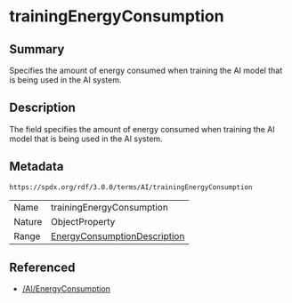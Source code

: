 <!-- Automatically generated by spec-parser v2.1.0 on 2024-06-17T15:44:58.460830+00:00 -->
<!-- SPDX-License-Identifier: Community-Spec-1.0 -->

# trainingEnergyConsumption

## Summary

Specifies the amount of energy consumed when training the AI model that is
being used in the AI system.


## Description

The field specifies the amount of energy consumed when training the AI model
that is being used in the AI system.


## Metadata

`https://spdx.org/rdf/3.0.0/terms/AI/trainingEnergyConsumption`


| | |
|---|---|
| Name | trainingEnergyConsumption |
| Nature | ObjectProperty |
| Range | [EnergyConsumptionDescription](../Classes/EnergyConsumptionDescription.md) |




## Referenced

- [/AI/EnergyConsumption](../../AI/Classes/EnergyConsumption.md)

